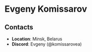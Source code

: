 # Evgeny Komissarov

## Contacts

* **Location**: Minsk, Belarus
* **Discord**: Evgeny (@komissarovea)

